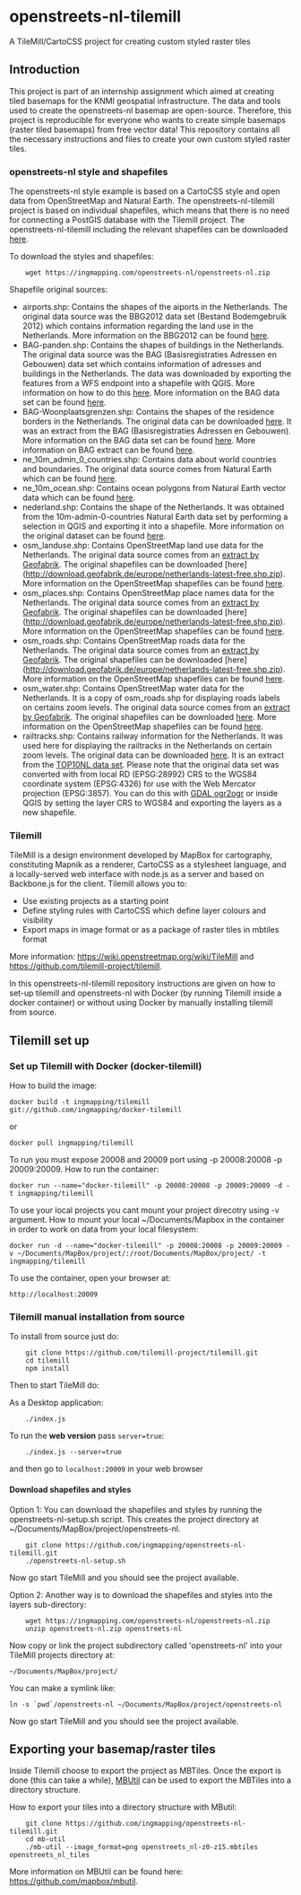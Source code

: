 # openstreets-nl-tilemill

A TileMill/CartoCSS project for creating custom styled raster tiles

## Introduction  

This project is part of an internship assignment which aimed at creating tiled basemaps for the KNMI geospatial infrastructure. The data and tools used to create the openstreets-nl basemap are open-source. Therefore, this project is reproducible for everyone who wants to create simple basemaps (raster tiled basemaps) from free vector data! This repository contains all the necessary instructions and files to create your own custom styled raster tiles. 

### openstreets-nl style and shapefiles
The openstreets-nl style example is based on a CartoCSS style and open data from OpenStreetMap and Natural Earth. The openstreets-nl-tilemill project is based on individual shapefiles, which means that there is no need for connecting a PostGIS database with the Tilemill project. The openstreets-nl-tilemill including the relevant shapefiles can be downloaded [here](https://ingmapping.com/openstreets-nl/openstreets-nl.zip).


To download the styles and shapefiles:

```
    wget https://ingmapping.com/openstreets-nl/openstreets-nl.zip
```

Shapefile original sources:
* airports.shp: Contains the shapes of the aiports in the Netherlands. The original data source was the BBG2012 data set  (Bestand Bodemgebruik 2012) which contains information regarding the land use in the Netherlands. More information on the BBG2012 can be found [here](https://data.overheid.nl/data/dataset/bestand-bodemgebruik-2012-shape-file).
* BAG-panden.shp: Contains the shapes of buildings in the Netherlands. The original data source was the BAG (Basisregistraties Adressen en Gebouwen) data set which contains information of adresses and buildings in the Netherlands. The data was downloaded by exporting the features from a WFS endpoint into a shapefile with QGIS. More information on how to do this [here](http://pdok-ngr.readthedocs.io/downloaden.html). More information on the BAG data set can be found [here](https://data.overheid.nl/data/dataset/basisregistratie-adressen-en-gebouwen--bag-).
* BAG-Woonplaatsgrenzen.shp: Contains the shapes of the residence borders in the Netherlands. The original data can be downloaded [here](http://www.imergis.nl/shp/BAG-Woonplaatsgrenzen-shp.zip). It was an extract from the BAG (Basisregistraties Adressen en Gebouwen). More information on the BAG data set can be found [here](https://data.overheid.nl/data/dataset/basisregistratie-adressen-en-gebouwen--bag-). More information on BAG extract can be found [here](https://www.kadaster.nl/-/bag-extract). 
* ne_10m_admin_0_countries.shp: Contains data about world countries and boundaries. The original data source comes from Natural Earth which can be found [here](https://www.naturalearthdata.com/downloads/10m-cultural-vectors/10m-admin-0-countries/).
* ne_10m_ocean.shp: Contains ocean polygons from Natural Earth vector data which can be found [here](https://www.naturalearthdata.com/downloads/10m-physical-vectors/10m-ocean/).
* nederland.shp: Contains the shape of the Netherlands. It was obtained from the 10m-admin-0-countries Natural Earth data set by performing a selection in QGIS and exporting it into a shapefile. More information on the original dataset can be found [here](https://www.naturalearthdata.com/downloads/10m-cultural-vectors/10m-admin-0-countries/). 
* osm_landuse.shp: Contains OpenStreetMap land use data for the Netherlands. The original data source comes from an [extract by Geofabrik](http://download.geofabrik.de/europe/netherlands.html). The original shapefiles can be downloaded [here] (http://download.geofabrik.de/europe/netherlands-latest-free.shp.zip). More information on the OpenStreetMap shapefiles can be found [here](http://download.geofabrik.de/osm-data-in-gis-formats-free.pdf).
* osm_places.shp: Contains OpenStreetMap place names data for the Netherlands. The original data source comes from an [extract by Geofabrik](http://download.geofabrik.de/europe/netherlands.html). The original shapefiles can be downloaded [here] (http://download.geofabrik.de/europe/netherlands-latest-free.shp.zip). More information on the OpenStreetMap shapefiles can be found [here](http://download.geofabrik.de/osm-data-in-gis-formats-free.pdf).
* osm_roads.shp: Contains OpenStreetMap roads data for the Netherlands. The original data source comes from an [extract by Geofabrik](http://download.geofabrik.de/europe/netherlands.html). The original shapefiles can be downloaded [here] (http://download.geofabrik.de/europe/netherlands-latest-free.shp.zip). More information on the OpenStreetMap shapefiles can be found [here](http://download.geofabrik.de/osm-data-in-gis-formats-free.pdf).
* osm_water.shp: Contains OpenStreetMap water data for the Netherlands. It is a copy of osm_roads.shp for displaying roads labels on certains zoom levels. The original data source comes from an [extract by Geofabrik](http://download.geofabrik.de/europe/netherlands.html). The original shapefiles can be downloaded [here](http://download.geofabrik.de/europe/netherlands-latest-free.shp.zip). More information on the OpenStreetMap shapefiles can be found [here](http://download.geofabrik.de/osm-data-in-gis-formats-free.pdf).
* railtracks.shp: Contains railway information for the Netherlands. It was used here for displaying the railtracks in the Netherlands on certain zoom levels. The original data can be downloaded [here](http://www.imergis.nl/shp/Top10NL_Spoor-shp.zip). It is an extract from the [TOP10NL data set](https://data.overheid.nl/data/dataset/top10nl). Please note that the original data set was converted with  from local RD (EPSG:28992) CRS to the WGS84 coordinate system (EPSG:4326) for use with the Web Mercator projection (EPSG:3857). You can do this with [GDAL ogr2ogr](http://www.gdal.org/ogr2ogr.html) or inside QGIS by setting the layer CRS to WGS84 and exporting the layers as a new shapefile. 
    
### Tilemill

TileMill is a design environment developed by MapBox for cartography, constituting Mapnik as a renderer, CartoCSS as a stylesheet language, and a locally-served web interface with node.js as a server and based on Backbone.js for the client. Tilemill allows you to:

* Use existing projects as a starting point 
* Define styling rules with CartoCSS which define layer colours and visibility
* Export maps in image format or as a package of raster tiles in mbtiles format

More information: https://wiki.openstreetmap.org/wiki/TileMill and https://github.com/tilemill-project/tilemill.

In this openstreets-nl-tilemill repository instructions are given on how to set-up tilemill and openstreets-nl with Docker (by running Tilemill inside a docker container) or without using Docker by manually installing tilemill from source.

## Tilemill set up

### Set up Tilemill with Docker (docker-tilemill)

How to build the image:

```
docker build -t ingmapping/tilemill git://github.com/ingmapping/docker-tilemill
```

or 

```
docker pull ingmapping/tilemill
```

To run you must expose 20008 and 20009 port using -p 20008:20008 -p 20009:20009. How to run the container:

```
docker run --name="docker-tilemill" -p 20008:20008 -p 20009:20009 -d -t ingmapping/tilemill
```
To use your local projects you cant mount your project direcotry using -v argument. How to mount your local ~/Documents/Mapbox in the container in order to work on data from your local filesystem: 

```
docker run -d --name="docker-tilemill" -p 20008:20008 -p 20009:20009 -v ~/Documents/MapBox/project/:/root/Documents/MapBox/project/ -t ingmapping/tilemill
```

To use the container, open your browser at:

```
http://localhost:20009
```

### Tilemill manual installation from source

To install from source just do:
```
    git clone https://github.com/tilemill-project/tilemill.git
    cd tilemill
    npm install
```
Then to start TileMill do:

As a Desktop application:
```
    ./index.js 
```
To run the **web version** pass `server=true`: 
```
    ./index.js --server=true
```
and then go to `localhost:20009` in your web browser

#### Download shapefiles and styles

Option 1: You can download the shapefiles and styles by running the openstreets-nl-setup.sh script. This creates the project directory at ~/Documents/MapBox/project/openstreets-nl. 

```
    git clone https://github.com/ingmapping/openstreets-nl-tilemill.git
    ./openstreets-nl-setup.sh
```
Now go start TileMill and you should see the project available.

Option 2: Another way is to download the shapefiles and styles into the layers sub-directory:

```
    wget https://ingmapping.com/openstreets-nl/openstreets-nl.zip
    unzip openstreets-nl.zip openstreets-nl
```

Now copy or link the project subdirectory called 'openstreets-nl' into
your TileMill projects directory at:

    ~/Documents/MapBox/project/

You can make a symlink like:

    ln -s `pwd`/openstreets-nl ~/Documents/MapBox/project/openstreets-nl

Now go start TileMill and you should see the project available.

## Exporting your basemap/raster tiles

Inside Tilemill choose to export the project as MBTiles. Once the export is done (this can take a while), [MBUtil](https://github.com/mapbox/mbutil) can be used to export the MBTiles into a directory structure.

How to export your tiles into a directory structure with MButil:

```
    git clone https://github.com/ingmapping/openstreets-nl-tilemill.git
    cd mb-util
    ./mb-util --image_format=png openstreets_nl-z0-z15.mbtiles openstreets_nl_tiles
```
More information on MBUtil can be found here: https://github.com/mapbox/mbutil.
